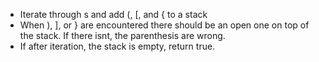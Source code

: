 * Iterate through s and add (, [, and { to a stack
* When ), ], or } are encountered there should be an open one on top of the stack. If there isnt, the parenthesis are wrong.
* If after iteration, the stack is empty, return true.